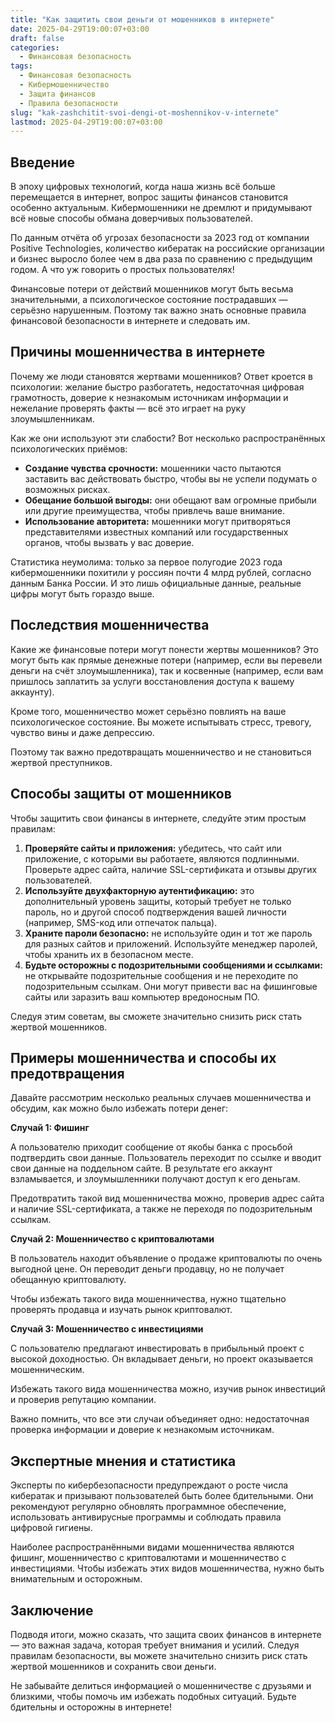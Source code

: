 ```yaml
---
title: "Как защитить свои деньги от мошенников в интернете"
date: 2025-04-29T19:00:07+03:00
draft: false
categories:
  - Финансовая безопасность
tags:
  - Финансовая безопасность
  - Кибермошенничество
  - Защита финансов
  - Правила безопасности
slug: "kak-zashchitit-svoi-dengi-ot-moshennikov-v-internete"
lastmod: 2025-04-29T19:00:07+03:00
---
```


## Введение

В эпоху цифровых технологий, когда наша жизнь всё больше перемещается в интернет, вопрос защиты финансов становится особенно актуальным. Кибермошенники не дремлют и придумывают всё новые способы обмана доверчивых пользователей.

По данным отчёта об угрозах безопасности за 2023 год от компании Positive Technologies, количество кибератак на российские организации и бизнес выросло более чем в два раза по сравнению с предыдущим годом. А что уж говорить о простых пользователях!

Финансовые потери от действий мошенников могут быть весьма значительными, а психологическое состояние пострадавших — серьёзно нарушенным. Поэтому так важно знать основные правила финансовой безопасности в интернете и следовать им.

## Причины мошенничества в интернете

Почему же люди становятся жертвами мошенников? Ответ кроется в психологии: желание быстро разбогатеть, недостаточная цифровая грамотность, доверие к незнакомым источникам информации и нежелание проверять факты — всё это играет на руку злоумышленникам.

Как же они используют эти слабости? Вот несколько распространённых психологических приёмов:

* **Создание чувства срочности:** мошенники часто пытаются заставить вас действовать быстро, чтобы вы не успели подумать о возможных рисках.
* **Обещание большой выгоды:** они обещают вам огромные прибыли или другие преимущества, чтобы привлечь ваше внимание.
* **Использование авторитета:** мошенники могут притворяться представителями известных компаний или государственных органов, чтобы вызвать у вас доверие.

Статистика неумолима: только за первое полугодие 2023 года кибермошенники похитили у россиян почти 4 млрд рублей, согласно данным Банка России. И это лишь официальные данные, реальные цифры могут быть гораздо выше.

## Последствия мошенничества

Какие же финансовые потери могут понести жертвы мошенников? Это могут быть как прямые денежные потери (например, если вы перевели деньги на счёт злоумышленника), так и косвенные (например, если вам пришлось заплатить за услуги восстановления доступа к вашему аккаунту).

Кроме того, мошенничество может серьёзно повлиять на ваше психологическое состояние. Вы можете испытывать стресс, тревогу, чувство вины и даже депрессию.

Поэтому так важно предотвращать мошенничество и не становиться жертвой преступников.

## Способы защиты от мошенников

Чтобы защитить свои финансы в интернете, следуйте этим простым правилам:

1. **Проверяйте сайты и приложения:** убедитесь, что сайт или приложение, с которыми вы работаете, являются подлинными. Проверьте адрес сайта, наличие SSL-сертификата и отзывы других пользователей.
2. **Используйте двухфакторную аутентификацию:** это дополнительный уровень защиты, который требует не только пароль, но и другой способ подтверждения вашей личности (например, SMS-код или отпечаток пальца).
3. **Храните пароли безопасно:** не используйте один и тот же пароль для разных сайтов и приложений. Используйте менеджер паролей, чтобы хранить их в безопасном месте.
4. **Будьте осторожны с подозрительными сообщениями и ссылками:** не открывайте подозрительные сообщения и не переходите по подозрительным ссылкам. Они могут привести вас на фишинговые сайты или заразить ваш компьютер вредоносным ПО.

Следуя этим советам, вы сможете значительно снизить риск стать жертвой мошенников.

## Примеры мошенничества и способы их предотвращения

Давайте рассмотрим несколько реальных случаев мошенничества и обсудим, как можно было избежать потери денег:

**Случай 1: Фишинг**

A пользователю приходит сообщение от якобы банка с просьбой подтвердить свои данные. Пользователь переходит по ссылке и вводит свои данные на поддельном сайте. В результате его аккаунт взламывается, и злоумышленники получают доступ к его деньгам.

Предотвратить такой вид мошенничества можно, проверив адрес сайта и наличие SSL-сертификата, а также не переходя по подозрительным ссылкам.

**Случай 2: Мошенничество с криптовалютами**

B пользователь находит объявление о продаже криптовалюты по очень выгодной цене. Он переводит деньги продавцу, но не получает обещанную криптовалюту.

Чтобы избежать такого вида мошенничества, нужно тщательно проверять продавца и изучать рынок криптовалют.

**Случай 3: Мошенничество с инвестициями**

C пользователю предлагают инвестировать в прибыльный проект с высокой доходностью. Он вкладывает деньги, но проект оказывается мошенническим.

Избежать такого вида мошенничества можно, изучив рынок инвестиций и проверив репутацию компании.

Важно помнить, что все эти случаи объединяет одно: недостаточная проверка информации и доверие к незнакомым источникам.

## Экспертные мнения и статистика

Эксперты по кибербезопасности предупреждают о росте числа кибератак и призывают пользователей быть более бдительными. Они рекомендуют регулярно обновлять программное обеспечение, использовать антивирусные программы и соблюдать правила цифровой гигиены.

Наиболее распространёнными видами мошенничества являются фишинг, мошенничество с криптовалютами и мошенничество с инвестициями. Чтобы избежать этих видов мошенничества, нужно быть внимательным и осторожным.

## Заключение

Подводя итоги, можно сказать, что защита своих финансов в интернете — это важная задача, которая требует внимания и усилий. Следуя правилам безопасности, вы можете значительно снизить риск стать жертвой мошенников и сохранить свои деньги.

Не забывайте делиться информацией о мошенничестве с друзьями и близкими, чтобы помочь им избежать подобных ситуаций. Будьте бдительны и осторожны в интернете!
